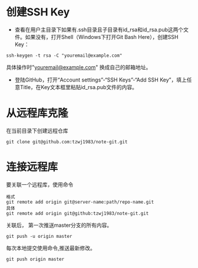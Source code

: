 # 创建SSH Key
- 查看在用户主目录下如果有.ssh目录且子目录有id_rsa和id_rsa.pub这两个文件。如果没有，打开Shell（Windows下打开Git Bash Here），创建SSH Key：
```
ssh-keygen -t rsa -C "youremail@example.com" 
```
具体操作时"youremail@example.com" 换成自己的邮箱地址。
- 登陆GitHub，打开“Account settings”-“SSH Keys”-“Add SSH Key”，填上任意Title，在Key文本框里粘贴id_rsa.pub文件的内容。
# 从远程库克隆
在当前目录下创建远程仓库
```
git clone git@github.com:tzwj1983/note-git.git
```

# 连接远程库
要关联一个远程库，使用命令 
```
格式
git remote add origin git@server-name:path/repo-name.git
具体
git remote add origin git@github:tzwj1983/note-git.git

```
关联后， 第一次推送master分支的所有内容。
```
git push -u origin master
```

每次本地提交使用命令,推送最新修改。
```
git push origin master
```
